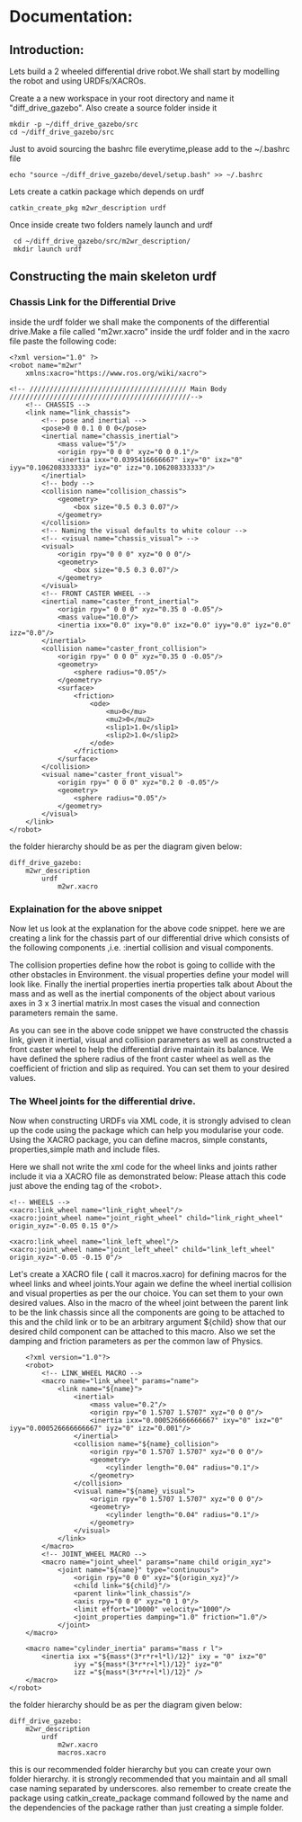 # Documentation:


## Introduction:
Lets build a 2 wheeled differential drive robot.We shall start by modelling the robot and using URDFs/XACROs.

Create a a new workspace in your root directory and name it "diff_drive_gazebo".
Also create a source folder inside it 

    mkdir -p ~/diff_drive_gazebo/src
    cd ~/diff_drive_gazebo/src

Just to avoid sourcing the bashrc file everytime,please add to the ~/.bashrc file

    echo "source ~/diff_drive_gazebo/devel/setup.bash" >> ~/.bashrc


Lets create a catkin package which depends on urdf

    catkin_create_pkg m2wr_description urdf
    
Once inside create two folders namely launch and urdf

     cd ~/diff_drive_gazebo/src/m2wr_description/
     mkdir launch urdf
    

## Constructing the main skeleton urdf

### Chassis Link for the Differential Drive
inside the urdf folder we shall make the components of the differential drive.Make a file called "m2wr.xacro" inside the urdf folder and in the xacro file paste the following code:

    <?xml version="1.0" ?>
    <robot name="m2wr" 
        xmlns:xacro="https://www.ros.org/wiki/xacro">

    <!-- /////////////////////////////////////// Main Body /////////////////////////////////////////////-->
        <!-- CHASSIS -->
        <link name="link_chassis">
            <!-- pose and inertial -->
            <pose>0 0 0.1 0 0 0</pose>
            <inertial name="chassis_inertial">
                <mass value="5"/>
                <origin rpy="0 0 0" xyz="0 0 0.1"/>
                <inertia ixx="0.0395416666667" ixy="0" ixz="0" iyy="0.106208333333" iyz="0" izz="0.106208333333"/>
            </inertial>
            <!-- body -->
            <collision name="collision_chassis">
                <geometry>
                    <box size="0.5 0.3 0.07"/>
                </geometry>
            </collision>
            <!-- Naming the visual defaults to white colour -->
            <!-- <visual name="chassis_visual"> -->
            <visual>
                <origin rpy="0 0 0" xyz="0 0 0"/>
                <geometry>
                    <box size="0.5 0.3 0.07"/>
                </geometry>
            </visual>
            <!-- FRONT CASTER WHEEL -->
            <inertial name="caster_front_inertial">
                <origin rpy=" 0 0 0" xyz="0.35 0 -0.05"/>
                <mass value="10.0"/>
                <inertia ixx="0.0" ixy="0.0" ixz="0.0" iyy="0.0" iyz="0.0" izz="0.0"/>
            </inertial>
            <collision name="caster_front_collision">
                <origin rpy=" 0 0 0" xyz="0.35 0 -0.05"/>
                <geometry>
                    <sphere radius="0.05"/>
                </geometry>
                <surface>
                    <friction>
                        <ode>
                            <mu>0</mu>
                            <mu2>0</mu2>
                            <slip1>1.0</slip1>
                            <slip2>1.0</slip2>
                        </ode>
                    </friction>
                </surface>
            </collision>
            <visual name="caster_front_visual">
                <origin rpy=" 0 0 0" xyz="0.2 0 -0.05"/>
                <geometry>
                    <sphere radius="0.05"/>
                </geometry>
            </visual>
        </link>
    </robot>

 the folder hierarchy should be as  per the diagram given below:

    diff_drive_gazebo:
        m2wr_description
            urdf
                m2wr.xacro

### Explaination for the above snippet

Now let us look at the explanation for the above code snippet. here we are creating a link for the  chassis  part of our differential drive which consists of the following components ,i.e. :inertial 
collision and visual components.

 The collision properties define how the robot is going to collide with the other obstacles in Environment.  the visual properties define your model will look like. Finally the inertial properties  inertia properties talk about About the mass and  as well as the inertial components of the object about various axes in 3 x 3 inertial matrix.In  most cases the visual and connection parameters remain the same.

 As you can see in the above code snippet we have constructed the  chassis link,  given it inertial, visual and collision parameters as well as constructed a front caster wheel to help the differential drive maintain its balance. We have defined the sphere radius of the front caster wheel as well as the coefficient of friction and slip as required. You can set them to your desired values.

### The Wheel joints for the differential drive.

Now when constructing URDFs via XML code, it is strongly advised to clean up the code using the package which can help you  modularise your code. Using the XACRO package, you can define macros, simple constants, properties,simple math and include files.


Here we shall not write the xml code for the wheel  links and joints rather include it via a XACRO file  as demonstrated below:
Please attach this code just above the ending tag of the \<robot>.

    <!-- WHEELS -->
    <xacro:link_wheel name="link_right_wheel"/>
    <xacro:joint_wheel name="joint_right_wheel" child="link_right_wheel" origin_xyz="-0.05 0.15 0"/>

    <xacro:link_wheel name="link_left_wheel"/>
    <xacro:joint_wheel name="joint_left_wheel" child="link_left_wheel" origin_xyz="-0.05 -0.15 0"/>



  Let's create a XACRO file ( call it macros.xacro)  for defining macros  for  the wheel  links and wheel joints.Your again we define the wheel inertial collision and visual properties as per the  our choice. You can set them to your own desired values. Also in the  macro of the wheel  joint between the parent link to be the link chassis  since all the components are going to be attached to this and the child link or to be an arbitrary argument ${child}  show that  our desired  child component can be attached to this macro. Also we set the damping and friction parameters as per the common law of Physics. 

		<?xml version="1.0"?>
        <robot>
            <!-- LINK_WHEEL MACRO -->
            <macro name="link_wheel" params="name">
                <link name="${name}">
                    <inertial>
                        <mass value="0.2"/>
                        <origin rpy="0 1.5707 1.5707" xyz="0 0 0"/>
                        <inertia ixx="0.000526666666667" ixy="0" ixz="0" iyy="0.000526666666667" iyz="0" izz="0.001"/>
                    </inertial>
                    <collision name="${name}_collision">
                        <origin rpy="0 1.5707 1.5707" xyz="0 0 0"/>
                        <geometry>
                            <cylinder length="0.04" radius="0.1"/>
                        </geometry>
                    </collision>
                    <visual name="${name}_visual">
                        <origin rpy="0 1.5707 1.5707" xyz="0 0 0"/>
                        <geometry>
                            <cylinder length="0.04" radius="0.1"/>
                        </geometry>
                    </visual>
                </link>
            </macro>
            <!-- JOINT_WHEEL MACRO -->
            <macro name="joint_wheel" params="name child origin_xyz">
                <joint name="${name}" type="continuous">
                    <origin rpy="0 0 0" xyz="${origin_xyz}"/>
                    <child link="${child}"/>
                    <parent link="link_chassis"/>
                    <axis rpy="0 0 0" xyz="0 1 0"/>
                    <limit effort="10000" velocity="1000"/>
                    <joint_properties damping="1.0" friction="1.0"/>
                </joint>
        </macro>

        <macro name="cylinder_inertia" params="mass r l">
            <inertia ixx ="${mass*(3*r*r+l*l)/12}" ixy = "0" ixz="0"
                    iyy ="${mass*(3*r*r+l*l)/12}" iyz="0"
                    izz ="${mass*(3*r*r+l*l)/12}" />
        </macro>
    </robot>

 the folder hierarchy should be as  per the diagram given below:

    diff_drive_gazebo:
        m2wr_description
            urdf
                m2wr.xacro
                macros.xacro

 this is our recommended folder hierarchy but you can  create your own folder hierarchy. it is strongly recommended that you maintain and all small case naming separated by underscores. also remember to create  create the package using catkin_create_package command  followed by the name and the dependencies of the package  rather than just creating a simple folder.
